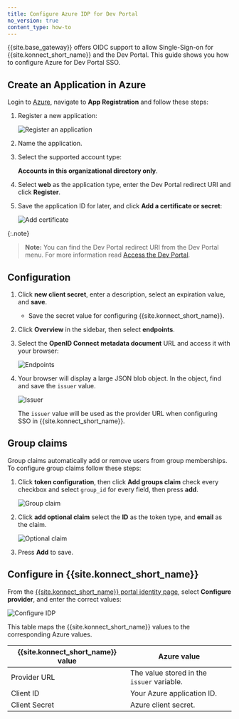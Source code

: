 ```yaml
---
title: Configure Azure IDP for Dev Portal
no_version: true
content_type: how-to
---
```


{{site.base_gateway}} offers OIDC support to allow Single-Sign-on for {{site.konnect_short_name}} and the Dev Portal. This guide shows you how to configure Azure for Dev Portal SSO.


## Create an Application in Azure

Login to [Azure](https://portal.azure.com/), navigate to **App Registration** and follow these steps: 

1. Register a new application:

    ![Register an application](/assets/images/docs/konnect/azure/app-registration.png)

2. Name the application.

3. Select the supported account type: 
    
    **Accounts in this organizational directory only**.

4. Select **web** as the application type, enter the Dev Portal redirect URI and click **Register**.
    
5. Save the application ID for later, and click **Add a certificate or secret**:

   ![Add certificate](/assets/images/docs/konnect/azure/add-certificate.png)

{:.note}
>**Note:** You can find the Dev Portal redirect URI from the Dev Portal menu. For more information read [Access the Dev Portal](/konnect/dev-portal/access/).

## Configuration

1. Click **new client secret**, enter a description, select an expiration value, and **save**.
    
    * Save the secret value for configuring {{site.konnect_short_name}}.


3. Click **Overview** in the sidebar, then select **endpoints**.

4. Select the **OpenID Connect metadata document** URL and access it with your browser:

    ![Endpoints](/assets/images/docs/konnect/azure/endpoints.png)

5.  Your browser will display a large JSON blob object. In the object, find and save the `issuer` value.

    ![Issuer](/assets/images/docs/konnect/azure/issuer.png)
    
    The `issuer` value will be used as the provider URL when configuring SSO in {{site.konnect_short_name}}.

## Group claims

Group claims automatically add or remove users from group memberships. To configure group claims follow these steps: 

1. Click **token configuration**, then click **Add groups claim** check every checkbox and select `group_id` for every field, then press **add**. 
    
    ![Group claim](/assets/images/docs/konnect/azure/group-claim.png)

2. Click **add optional claim** select the **ID** as the token type, and **email** as the claim.

    ![Optional claim](/assets/images/docs/konnect/azure/optional-claim.png)

3. Press **Add** to save.

## Configure in {{site.konnect_short_name}}

From the [{{site.konnect_short_name}} portal identity page](https://cloud.konghq.com/portal/portal-settings#identity), select **Configure provider**, and enter the correct values:

![Configure IDP](/assets/images/docs/konnect/azure/configure-idp.png)

This table maps the {{site.konnect_short_name}} values to the corresponding Azure values. 

| {{site.konnect_short_name}} value      | Azure value |
| ----------- | ----------- |
| Provider URL      | The value stored in the `issuer` variable. |
| Client ID   | Your Azure application ID.        |
|Client Secret | Azure client secret.|